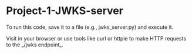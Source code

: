 # Project-1-JWKS-server
To run this code, save it to a file (e.g., jwks_server.py) and execute it. 

<p>
Visit <http://127.0.0.1:5000/jwks> in 
your browser or use tools like curl or httpie to make HTTP requests to the _/jwks endpoint_.
